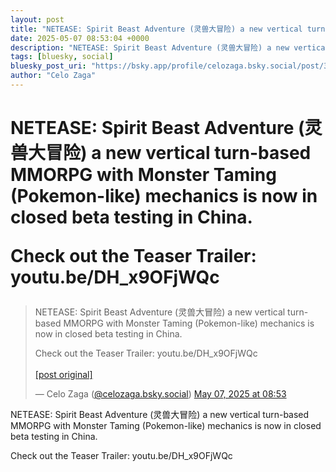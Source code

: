 ```yaml
---
layout: post
title: "NETEASE: Spirit Beast Adventure (灵兽大冒险) a new vertical turn-based MMORPG with Monster Taming (Pokemon-like) mechanics is now in closed beta testing in China.   Check out the Teaser Trailer: youtu.be/DH_x9OFjWQc"
date: 2025-05-07 08:53:04 +0000
description: "NETEASE: Spirit Beast Adventure (灵兽大冒险) a new vertical turn-based MMORPG with Monster Taming (Pokemon-like) mechanics is now in closed beta testing in C..."
tags: [bluesky, social]
bluesky_post_uri: "https://bsky.app/profile/celozaga.bsky.social/post/3lokziar6vk2s"
author: "Celo Zaga"
---
```


<h1 class="bluesky-post-title">NETEASE: Spirit Beast Adventure (灵兽大冒险) a new vertical turn-based MMORPG with Monster Taming (Pokemon-like) mechanics is now in closed beta testing in China. 

Check out the Teaser Trailer: youtu.be/DH_x9OFjWQc</h1>


<blockquote class="bluesky-embed" data-bluesky-uri="at://did:plc:lmh6rennptq77inaztnovw4b/app.bsky.feed.post/3lokziar6vk2s" data-bluesky-embed-color-mode="system">
<p lang="">NETEASE: Spirit Beast Adventure (灵兽大冒险) a new vertical turn-based MMORPG with Monster Taming (Pokemon-like) mechanics is now in closed beta testing in China. 

Check out the Teaser Trailer: youtu.be/DH_x9OFjWQc<br><br><a href="https://bsky.app/profile/celozaga.bsky.social/post/3lokziar6vk2s">[post original]</a></p>
&mdash; Celo Zaga (<a href="https://bsky.app/profile/did:plc:lmh6rennptq77inaztnovw4b">@celozaga.bsky.social</a>) <a href="https://bsky.app/profile/celozaga.bsky.social/post/3lokziar6vk2s">May 07, 2025 at 08:53</a>
</blockquote>
<script async src="https://embed.bsky.app/static/embed.js" charset="utf-8"></script>


<p class="bluesky-post-description">NETEASE: Spirit Beast Adventure (灵兽大冒险) a new vertical turn-based MMORPG with Monster Taming (Pokemon-like) mechanics is now in closed beta testing in China. 

Check out the Teaser Trailer: youtu.be/DH_x9OFjWQc</p>
